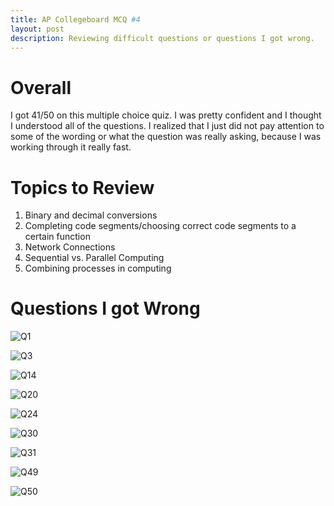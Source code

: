 ```yaml
---
title: AP Collegeboard MCQ #4
layout: post 
description: Reviewing difficult questions or questions I got wrong.
---
```

# Overall
I got 41/50 on this multiple choice quiz. I was pretty confident and I thought I understood all of the questions. I realized that I just did not pay attention to some of the wording or what the question was really asking, because I was working through it really fast.

# Topics to Review
1. Binary and decimal conversions
2. Completing code segments/choosing correct code segments to a certain function
3. Network Connections
4. Sequential vs. Parallel Computing
5. Combining processes in computing

# Questions I got Wrong
![Q1]({{site.baseurl}}/images/mc4q1.png)

![Q3]({{site.baseurl}}/images/mc4q3.png)

![Q14]({{site.baseurl}}/images/mc4q14.png)

![Q20]({{site.baseurl}}/images/mc4q20.png)

![Q24]({{site.baseurl}}/images/mc4q24.png)

![Q30]({{site.baseurl}}/images/mc4q30.png)

![Q31]({{site.baseurl}}/images/mc4q31.png)

![Q49]({{site.baseurl}}/images/mc4q49.png)

![Q50]({{site.baseurl}}/images/mc4q50.png)